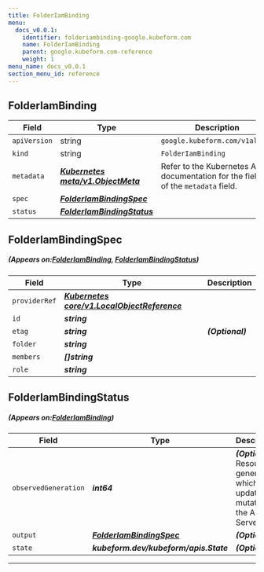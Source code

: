 ```yaml
---
title: FolderIamBinding
menu:
  docs_v0.0.1:
    identifier: folderiambinding-google.kubeform.com
    name: FolderIamBinding
    parent: google.kubeform.com-reference
    weight: 1
menu_name: docs_v0.0.1
section_menu_id: reference
---
```


## FolderIamBinding
| Field | Type | Description |
| ------ | ----- | ----------- |
| `apiVersion` | string | `google.kubeform.com/v1alpha1` |
|    `kind` | string | `FolderIamBinding` |
| `metadata` | ***[Kubernetes meta/v1.ObjectMeta](https://kubernetes.io/docs/reference/generated/kubernetes-api/v1.13/#objectmeta-v1-meta)***|Refer to the Kubernetes API documentation for the fields of the `metadata` field.|
| `spec` | ***[FolderIamBindingSpec](#FolderIamBindingSpec)***||
| `status` | ***[FolderIamBindingStatus](#FolderIamBindingStatus)***||
## FolderIamBindingSpec
##### (Appears on:[FolderIamBinding](#FolderIamBinding), [FolderIamBindingStatus](#FolderIamBindingStatus))
| Field | Type | Description |
| ------ | ----- | ----------- |
| `providerRef` | ***[Kubernetes core/v1.LocalObjectReference](https://kubernetes.io/docs/reference/generated/kubernetes-api/v1.13/#localobjectreference-v1-core)***||
| `id` | ***string***||
| `etag` | ***string***| ***(Optional)*** |
| `folder` | ***string***||
| `members` | ***[]string***||
| `role` | ***string***||
## FolderIamBindingStatus
##### (Appears on:[FolderIamBinding](#FolderIamBinding))
| Field | Type | Description |
| ------ | ----- | ----------- |
| `observedGeneration` | ***int64***| ***(Optional)*** Resource generation, which is updated on mutation by the API Server.|
| `output` | ***[FolderIamBindingSpec](#FolderIamBindingSpec)***| ***(Optional)*** |
| `state` | ***kubeform.dev/kubeform/apis.State***| ***(Optional)*** |
---
